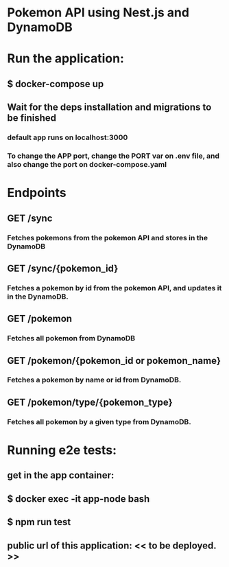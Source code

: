 # Pokemon API using Nest.js and DynamoDB

# Run the application:
## $ docker-compose up

## Wait for the deps installation and migrations to be finished

### default app runs on localhost:3000
### To change the APP port, change the PORT var on .env file, and also change the port on docker-compose.yaml

# Endpoints
## GET /sync
### Fetches pokemons from the pokemon API and stores in the DynamoDB

## GET /sync/{pokemon_id}
### Fetches a pokemon by id from the pokemon API, and updates it in the DynamoDB.

## GET /pokemon
### Fetches all pokemon from DynamoDB

## GET /pokemon/{pokemon_id or pokemon_name}
### Fetches a pokemon by name or id from DynamoDB.

## GET /pokemon/type/{pokemon_type}
### Fetches all pokemon by a given type from DynamoDB.

# Running e2e tests:
## get in the app container:
## $ docker exec -it app-node bash
## $ npm run test

## public url of this application: << to be deployed. >>